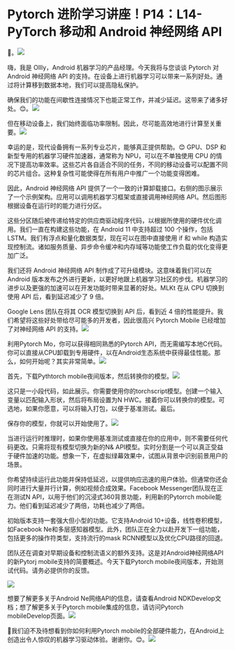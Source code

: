 # Pytorch 进阶学习讲座！P14：L14- PyTorch 移动和 Android 神经网络 API 

🎼。![](img/2143cfd2c52c8c795e5af20d99916e1d_1.png)

嗨，我是 Ollly，Android 机器学习的产品经理。今天我将与您谈谈 Pytorch 对 Android 神经网络 API 的支持。在设备上进行机器学习可以带来一系列好处。通过将计算移到数据本地，我们可以提高隐私保护。

确保我们的功能在间歇性连接情况下也能正常工作，并减少延迟。这带来了诸多好处。😊。![](img/2143cfd2c52c8c795e5af20d99916e1d_3.png)

但在移动设备上，我们始终面临功率限制。因此，尽可能高效地进行计算至关重要。![](img/2143cfd2c52c8c795e5af20d99916e1d_5.png)

幸运的是，现代设备拥有一系列专业芯片，能够真正提供帮助。😊 GPU、DSP 和新型专用的机器学习硬件加速器，通常称为 NPU，可以在不单独使用 CPU 的情况下提高功率效率。这些芯片各自适合不同的任务，不同的移动设备可以配置不同的芯片组合。这种复杂性可能使得在所有用户中推广一个功能变得困难。

因此，Android 神经网络 API 提供了一个一致的计算卸载接口。右侧的图示展示了一个示例架构。应用可以调用机器学习框架或直接调用神经网络 API。然后图形根据设备在运行时的能力进行分区。

这些分区随后被传递给特定的供应商驱动程序代码，以根据所使用的硬件优化调用。我们一直在构建这些功能，在 Android 11 中支持超过 100 个操作，包括 LSTM。我们有浮点和量化数据类型，现在可以在图中直接使用 if 和 while 构造实现控制流。诸如服务质量、异步命令缓冲和内存域等功能使工作负载的优化变得更加广泛。

我们还将 Android 神经网络 API 制作成了可升级模块。这意味着我们可以在 Android 版本发布之外进行更新，以更好地跟上机器学习社区的步伐。机器学习的进步以及更强的加速可以在开发功能时带来显著的好处。MLKt 在从 CPU 切换到使用 API 后，看到延迟减少了 9 倍。

Google Lens 团队在将其 OCR 模型切换到 API 后，看到近 4 倍的性能提升。我们希望将这些好处带给尽可能多的开发者，因此很高兴 Pytorch Mobile 已经增加了对神经网络 API 的支持。![](img/2143cfd2c52c8c795e5af20d99916e1d_7.png)

利用Pytorch Mo，你可以获得相同熟悉的Pytorch API，而无需编写本地C代码。你可以直接从CPU卸载到专用硬件，以在Android生态系统中获得最佳性能。那么，如何开始呢？其实非常简单。![](img/2143cfd2c52c8c795e5af20d99916e1d_9.png)

首先，下载Pythtorch mobile夜间版本，然后转换你的模型。![](img/2143cfd2c52c8c795e5af20d99916e1d_11.png)

这只是一小段代码，如此展示。你需要使用你的torchscript模型。创建一个输入变量以匹配输入形状，然后将布局设置为N HWC。接着你可以转换你的模型。可选地，如果你愿意，可以将输入打包，以便于基准测试。最后。

保存你的模型，你就可以开始使用了。![](img/2143cfd2c52c8c795e5af20d99916e1d_13.png)

当进行运行时推理时，如果你使用基准测试或直接在你的应用中，则不需要任何代码更改。只需将现有模型切换为新的N& API模型。实时分割是一个可以真正受益于硬件加速的功能。想象一下，在虚拟绿幕效果中，试图从背景中识别前景用户的场景。

你希望持续运行此功能并保持低延迟，以提供响应迅速的用户体验。但通常你还会同时进行大量并行计算，例如视频合成效果。Facebook Messenger团队现在正在测试N API，以用于他们的沉浸式360背景功能，利用新的Pytorrch mobile能力。他们看到延迟减少了两倍，功耗也减少了两倍。

初始版本支持一套强大但小型的功能。它支持Android 10+设备，线性卷积模型，如Facebook Ne和多层感知器模型。此外，团队正在全力以赴开发下一组功能，包括更多的操作符类型，支持流行的mask RCNN模型以及优化CPU路径的回退。

团队还在调查对早期设备和控制流语义的额外支持。这是对Android神经网络API的新Pytorj mobile支持的简要概述。今天下载Pytorch mobile夜间版本，开始测试代码。请务必提供你的反馈。

![](img/2143cfd2c52c8c795e5af20d99916e1d_15.png)

想要了解更多关于Android Ne网络API的信息，请查看Android NDKDevelop文档；想了解更多关于Pytorch mobile集成的信息，请访问Pytorch mobileDevelop页面。![](img/2143cfd2c52c8c795e5af20d99916e1d_17.png)

🎼我们迫不及待想看到你如何利用Pytorch mobile的全部硬件能力，在Android上创造出令人惊叹的机器学习驱动体验。谢谢你。😊。![](img/2143cfd2c52c8c795e5af20d99916e1d_19.png)
